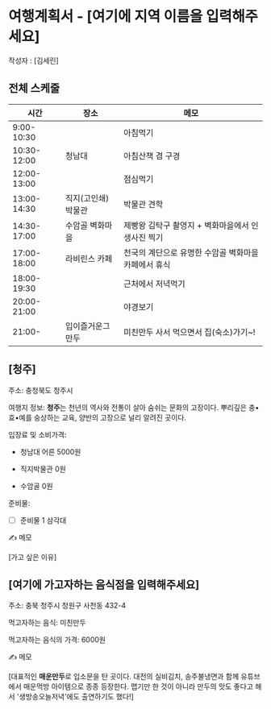 # 여행계획서 - [여기에 지역 이름을 입력해주세요]

작성자 : [김세린]



## 전체 스케줄

| 시간        | 장소               | 메모                                                 |
| ----------- | ------------------ | ---------------------------------------------------- |
| 9:00-10:30  |                    | 아침먹기                                             |
| 10:30-12:00 | 청남대             | 아침산책 겸 구경                                     |
| 12:00-13:00 |                    | 점심먹기                                             |
| 13:00-14:30 | 직지(고인쇄)박물관 | 박물관 견학                                          |
| 14:30-17:00 | 수암골 벽화마을    | 제빵왕 김탁구 촬영지 + 벽화마을에서 인생사진 찍기    |
| 17:00-18:00 | 라비린스 카페      | 천국의 계단으로 유명한 수암골 벽화마을 카페에서 휴식 |
| 18:00-19:30 |                    | 근처에서 저녁먹기                                    |
| 20:00-21:00 |                    | 야경보기                                             |
| 21:00-      | 입이즐거운그만두   | 미친만두 사서 먹으면서 집(숙소)가기~!                |





## [청주]

주소: 충청북도 청주시

여행지 정보: **청주**는 천년의 역사와 전통이 살아 숨쉬는 문화의 고장이다. 뿌리깊은 충•효•예를 숭상하는 교육, 양반의 고장으로 널리 알려진 곳이다. 

입장료 및 소비가격: 

+ 청남대 어른 5000원

+ 직지박물관 0원
+ 수암골 0원

준비물: 

- [ ] 준비물 1 삼각대

✍️ 메모

[가고 싶은 이유]



## [여기에 가고자하는 음식점을 입력해주세요]

주소: 충북 청주시 청원구 사천동 432-4

먹고자하는 음식: 미친만두

먹고자하는 음식의 가격: 6000원

✍️ 메모

[대표적인 **매운만두**로 입소문을 탄 곳이다. 대전의 실비김치, 송주불냉면과 함께 유튜브에서 매운먹방 아이템으로 종종 등장한다. 맵기만 한 것이 아니라 만두의 맛도 좋다고 해서 '생방송오늘저녁'에도 출연하기도 했다!]





